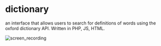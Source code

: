 # dictionary
an interface that allows users to search for definitions of words using the oxford dictionary API. Written in PHP, JS, HTML.


![screen_recording](https://user-images.githubusercontent.com/51022156/116897572-51c06080-ac2d-11eb-99a4-c0040dab1313.gif)
